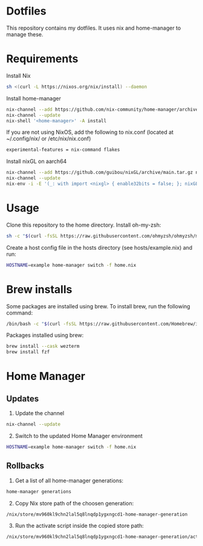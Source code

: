 # Dotfiles
This repository contains my dotfiles. It uses nix and home-manager to manage these.

# Requirements
Install Nix
```bash
sh <(curl -L https://nixos.org/nix/install) --daemon
```

Install home-manager
```bash
nix-channel --add https://github.com/nix-community/home-manager/archive/master.tar.gz home-manager
nix-channel --update
nix-shell '<home-manager>' -A install
```

If you are not using NixOS, add the following to nix.conf (located at ~/.config/nix/ or /etc/nix/nix.conf)
```bash
experimental-features = nix-command flakes
```
Install nixGL on aarch64
```bash
nix-channel --add https://github.com/guibou/nixGL/archive/main.tar.gz nixgl
nix-channel --update
nix-env -i -E '(_: with import <nixgl> { enable32bits = false; }; nixGLMesa)'
```

# Usage
Clone this repository to the home directory.
Install oh-my-zsh:
```bash
sh -c "$(curl -fsSL https://raw.githubusercontent.com/ohmyzsh/ohmyzsh/master/tools/install.sh)"
```

Create a host config file in the hosts directory (see hosts/example.nix) and run:

```bash
HOSTNAME=example home-manager switch -f home.nix
```

# Brew installs
Some packages are installed using brew. To install brew, run the following command:
```bash
/bin/bash -c "$(curl -fsSL https://raw.githubusercontent.com/Homebrew/install/HEAD/install.sh)"
```

Packages installed using brew:
```bash
brew install --cask wezterm
brew install fzf
```

# Home Manager
## Updates
1. Update the channel
```bash
nix-channel --update
```

2. Switch to the updated Home Manager environment 
```bash
HOSTNAME=example home-manager switch -f home.nix
```

## Rollbacks
1. Get a list of all home-manager generations:
```bash
home-manager generations
```

2. Copy Nix store path of the choosen generation:
```bash
/nix/store/mv960kl9chn2lal5q8lnqdp1ygxngcd1-home-manager-generation
```

3. Run the activate script inside the copied store path:
```bash
/nix/store/mv960kl9chn2lal5q8lnqdp1ygxngcd1-home-manager-generation/activate
```
